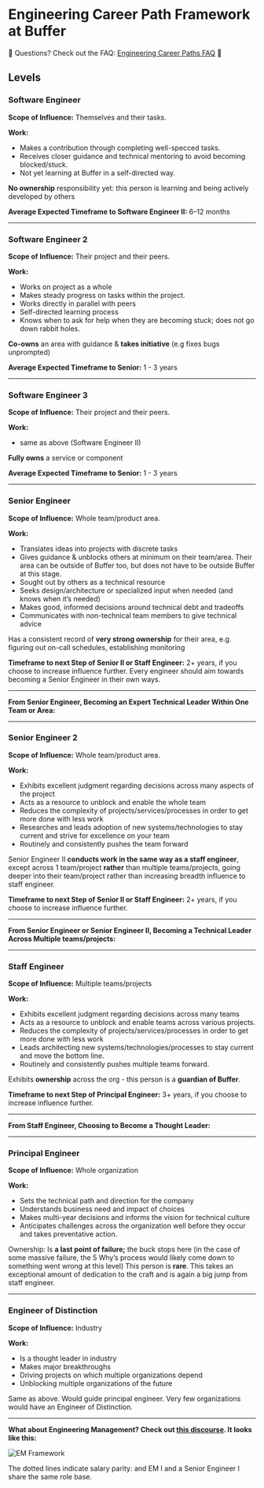# Engineering Career Path Framework at Buffer
💫 Questions? Check out the FAQ: [Engineering Career Paths FAQ](/engineering-management/career-path-framework-faq.md) 💫 

## Levels

### Software Engineer
**Scope of Influence:** Themselves and their tasks. 

**Work:**
* Makes a contribution through completing well-specced tasks. 
* Receives closer guidance and technical mentoring to avoid becoming blocked/stuck. 
* Not yet learning at Buffer in a self-directed way.

**No ownership** responsibility yet: this person is learning and being actively developed by others 

**Average Expected Timeframe to Software Engineer II:** 6–12 months

---

### Software Engineer 2
**Scope of Influence:** Their project and their peers. 

**Work:**
* Works on project as a whole 
* Makes steady progress on tasks within the project. 
* Works directly in parallel with peers 
* Self-directed learning process
* Knows when to ask for help when they are becoming stuck; does not go down rabbit holes.

**Co-owns** an area with guidance & **takes initiative** (e.g fixes bugs unprompted)

**Average Expected Timeframe to Senior:** 1 - 3 years 

---

### Software Engineer 3
**Scope of Influence:** Their project and their peers.

**Work:**
* same as above (Software Engineer II)

**Fully owns** a service or component

**Average Expected Timeframe to Senior:** 1 - 3 years 

---

### Senior Engineer
**Scope of Influence:** Whole team/product area.

**Work:**
* Translates ideas into projects with discrete tasks
* Gives guidance & unblocks others at minimum on their team/area. Their area can be outside of Buffer too, but does not have to be outside Buffer at this stage.
* Sought out by others as a technical resource
* Seeks design/architecture or specialized input when needed (and knows when it’s needed)
* Makes good, informed decisions around technical debt and tradeoffs
* Communicates with non-technical team members to give technical advice

Has a consistent record of **very strong ownership** for their area, e.g. figuring out on-call schedules, establishing monitoring 

**Timeframe to next Step of Senior II or Staff Engineer:** 2+ years, if you choose to increase influence further.
Every engineer should aim towards becoming a Senior Engineer in their own ways.

---
**From Senior Engineer, Becoming an Expert Technical Leader Within One Team or Area:**

---

### Senior Engineer 2
**Scope of Influence:** Whole team/product area.

**Work:**
* Exhibits excellent judgment regarding decisions across many aspects of the project
* Acts as a resource to unblock and enable the whole team
* Reduces the complexity of projects/services/processes in order to get more done with less work
* Researches and leads adoption of new systems/technologies to stay current and strive for excellence on your team
* Routinely and consistently pushes the team forward

Senior Engineer II **conducts work in the same way as a staff engineer**, except across 1 team/project **rather** than multiple teams/projects, going deeper into their team/project rather than increasing breadth influence to staff engineer. 

**Timeframe to next Step of Senior II or Staff Engineer:** 2+ years, if you choose to increase influence further.

---
**From Senior Engineer or Senior Engineer II, Becoming a Technical Leader Across Multiple teams/projects:**

---

### Staff Engineer
**Scope of Influence:** Multiple teams/projects

**Work:**
* Exhibits excellent judgment regarding decisions across many teams
* Acts as a resource to unblock and enable teams across various projects.
* Reduces the complexity of projects/services/processes in order to get more done with less work
* Leads architecting new systems/technologies/processes to stay current and move the bottom line.
* Routinely and consistently pushes multiple teams forward.

Exhibits **ownership** across the org - this person is a **guardian of Buffer**.

**Timeframe to next Step of Principal Engineer:** 3+ years, if you choose to increase influence further.  

---
**From Staff Engineer, Choosing to Become a Thought Leader:**

---

### Principal Engineer
**Scope of Influence:** Whole organization

**Work:**
* Sets the technical path and direction for the company 
* Understands business need and impact of choices 
* Makes multi-year decisions and informs the vision for technical culture 
* Anticipates challenges across the organization well before they occur and takes preventative action.

Ownership: Is **a last point of failure;** the buck stops here (in the case of some massive failure, the 5 Why’s process would likely come down to something went wrong at this level)
This person is **rare**. This takes an exceptional amount of dedication to the craft and is again a big jump from staff engineer.

---

### Engineer of Distinction
**Scope of Influence:** Industry

**Work:**
* Is a thought leader in industry
* Makes major breakthroughs 
* Driving projects on which multiple organizations depend
* Unblocking multiple organizations of the future 

Same as above. Would guide principal engineer. Very few organizations would have an Engineer of Distinction.

---

**What about Engineering Management? Check out [this discourse](https://discourse.buffer.com/t/sharing-clarity-on-how-ems-fit-in-the-career-framework/4453). It looks like this:**

![EM Framework](http://hi.buffer.com/0x3G1w2D090p/download/Image%202018-07-05%20at%202.23.20%20PM.png)

The dotted lines indicate salary parity: and EM I and a Senior Engineer I share the same role base.
